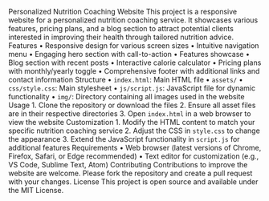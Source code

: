 Personalized Nutrition Coaching Website
This project is a responsive website for a personalized nutrition coaching service. It showcases various features, pricing plans, and a blog section to attract potential clients interested in improving their health through tailored nutrition advice.
Features
	•	Responsive design for various screen sizes
	•	Intuitive navigation menu
	•	Engaging hero section with call-to-action
	•	Features showcase
	•	Blog section with recent posts
	•	Interactive calorie calculator
	•	Pricing plans with monthly/yearly toggle
	•	Comprehensive footer with additional links and contact information
Structure
	•	`index.html`: Main HTML file
	•	`assets/`
	•	`css/style.css`: Main stylesheet
	•	`js/script.js`: JavaScript file for dynamic functionality
	•	`img/`: Directory containing all images used in the website
Usage
	1.	Clone the repository or download the files
	2.	Ensure all asset files are in their respective directories
	3.	Open `index.html` in a web browser to view the website
Customization
	1.	Modify the HTML content to match your specific nutrition coaching service
	2.	Adjust the CSS in `style.css` to change the appearance
	3.	Extend the JavaScript functionality in `script.js` for additional features
Requirements
	•	Web browser (latest versions of Chrome, Firefox, Safari, or Edge recommended)
	•	Text editor for customization (e.g., VS Code, Sublime Text, Atom)
Contributing
Contributions to improve the website are welcome. Please fork the repository and create a pull request with your changes.
License
This project is open source and available under the MIT License.
